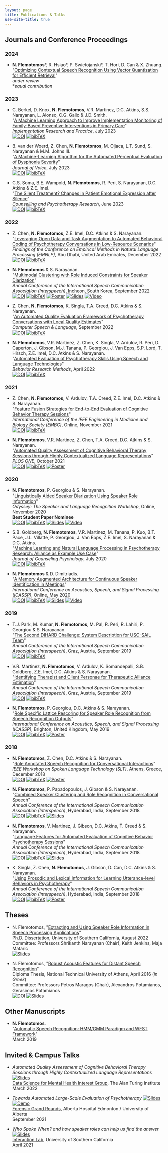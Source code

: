 ```yaml
---
layout: page
title: Publications & Talks
use-site-title: true
---
```


<script type="text/javascript">
function showOrHide(id) 
{
    var div = document.getElementById(id);
    if (div.style.display == "block") 
    {
        div.style.display = "none";
    }
    else 
    {
        div.style.display = "block";
    }
}
</script>

## Journals and Conference Proceedings

### 2024 

* __N. Flemotomos__\*, R. Hsiao\*, P. Swietojanski\*, T. Hori, D. Can & X. Zhuang.  
"[Optimizing Contextual Speech Recognition Using Vector Quantization for Efficient Retrieval](https://arxiv.org/pdf/2411.00664)"   
*under review*   
\**equal contribution*

### 2023

<!-- * C.S. Soma, __N. Flemotomos__, S. Narayanan & Z.E. Imel.  
"That didn't feel good: The Effects of Therapist Confrontation on Client Emotional Expression during Motivational Interviewing"  
*under review* --> 

<!-- * B. van der Woerd, Z. Chen, __N. Flemotomos__, L. Timmons-Sund, M.E. Castro, F. Farrokhyar, S. Narayanan & M.M. Johns III.  
"A Machine-Learning Algorithm for the Automated Perceptual Evaluation of Voice Samples"   
*under review* --> 
    
* C. Berkel, D. Knox, __N. Flemotomos__, V.R. Martinez, D.C. Atkins, S.S. Narayanan, L. Alonso, C.G. Gallo & J.D. Smith.  
"[A Machine Learning Approach to Improve Implementation Monitoring of Family-Based Preventive Interventions in Primary Care](/work/papers/2023_ImplRes_MLFamilyPrimaryCare.pdf)"  
*Implementation Research and Practice*, July 2023  
[![DOI](/img/doi_logo_bw.png)](https://dx.doi.org/10.1177/26334895231187906) 
<a href="javascript:showOrHide('cite_2023_ImplRes_MLFamilyPrimaryCare');">![bibTeX](/img/cite_logo.png)</a> 
<div style="display:none" id="cite_2023_ImplRes_MLFamilyPrimaryCare">
<p><iframe src="/work/papers/citations/2023_ImplRes_MLFamilyPrimaryCare.bib.txt" frameborder="0" height="100"  width="90%"></iframe></p>
</div> 

* B. van der Woerd, Z. Chen, __N. Flemotomos__, M. Oljaca, L.T. Sund, S. Narayanan & M.M. Johns III.  
"[A Machine-Learning Algorithm for the Automated Perceptual Evaluation of Dysphonia Severity](/work/papers/2023_JVoice_MLDyshoniaSeverity.pdf)"  
*Journal of Voice*, July 2023  
[![DOI](/img/doi_logo_bw.png)](https://dx.doi.org/10.1016/j.jvoice.2023.06.006) 
<a href="javascript:showOrHide('cite_2023_JVoice_MLDysphoniaSeverity');">![bibTeX](/img/cite_logo.png)</a> 
<div style="display:none" id="cite_2023_JVoice_MLDysphoniaSeverity">
<p><iframe src="/work/papers/citations/2023_JVoice_MLDysphoniaSeverity.bib.txt" frameborder="0" height="100"  width="90%"></iframe></p>
</div> 

* C.S. Soma, B.E. Wampold, __N. Flemotomos__, R. Peri, S. Narayanan, D.C. Atkins & Z.E. Imel.   
"[The Silent Treatment? Changes in Patient Emotional Expression after Silence](https://onlinelibrary.wiley.com/share/author/EUJCBNEI4BCW4UFE7ZCW?target=10.1002/capr.12537)"    
*Counselling and Psychotherapy Research*, June 2023  
[![DOI](/img/doi_logo_bw.png)](https://dx.doi.org/10.1002/capr.12537) 
<a href="javascript:showOrHide('cite_2022_CAPR_SilentTreatment');">![bibTeX](/img/cite_logo.png)</a> 
<div style="display:none" id="cite_2022_CAPR_SilentTreatment">
<p><iframe src="/work/papers/citations/2022_CAPR_SilentTreatment.bib.txt" frameborder="0" height="100"  width="90%"></iframe></p>
</div> 

### 2022 

* Z. Chen, __N. Flemotomos__, Z.E. Imel, D.C. Atkins & S. Narayanan.  
"[Leveraging Open Data and Task Augmentation to Automated Behavioral Coding of Psychotherapy Conversations in Low-Resource Scenarios](/work/papers/2022_EMNLP_OpenDataTaskAugmentationBehavioralCoding.pdf)"  
*Findings of the Conference on Empirical Methods in Natural Language Processing (EMNLP)*, Abu Dhabi, United Arab Emirates, December 2022  
[![DOI](/img/doi_logo_bw.png)](https://aclanthology.org/2022.findings-emnlp.425) 
<a href="javascript:showOrHide('cite_2022_EMNLP_OpenData_TaskAugmentation_BehavioralCoding');">![bibTeX](/img/cite_logo.png)</a>  
<div style="display:none" id="cite_2022_EMNLP_OpenData_TaskAugmentation_BehavioralCoding">
<p><iframe src="/work/papers/citations/2022_EMNLP_OpenData_TaskAugmentation_BehavioralCoding.bib.txt" frameborder="0" height="100"  width="90%"></iframe></p>
</div>  

* __N. Flemotomos__ & S. Narayanan.  
"[Multimodal Clustering with Role Induced Constraints for Speaker Diarization](/work/papers/2022_IS_MultimodalClusteringRoleInducedConstraints.pdf)"   
*Annual Conference of the International Speech Communication Association (Interspeech)*, Incheon, South Korea, September 2022  
[![DOI](/img/doi_logo_bw.png)](http://dx.doi.org/10.21437/Interspeech.2022-814) 
<a href="javascript:showOrHide('cite_2022_IS_Constrained_Clustering_Diarization');">![bibTeX](/img/cite_logo.png)</a> 
[![Poster](/img/poster_logo.png)](/work/presentations/2022_IS_MultimodalClusteringRoleInducedConstraints_poster.pdf) 
[![Slides](/img/slides_logo.png)](/work/presentations/2022_IS_MultimodalClusteringRoleInducedConstraints_pres.pdf) 
[![Video](/img/video_logo.png)](/work/presentations/2022_IS_MultimodalClusteringRoleInducedConstraints_vid.mp4)  
<div style="display:none" id="cite_2022_IS_Constrained_Clustering_Diarization">
<p><iframe src="/work/papers/citations/2022_IS_Constrained_Clustering_Diarization.bib.txt" frameborder="0" height="100"  width="90%"></iframe></p>
</div>  

* Z. Chen, __N. Flemotomos__, K. Singla, T.A. Creed, D.C. Atkins & S. Narayanan.   
"[An Automated Quality Evaluation Framework of Psychotherapy Conversations with Local Quality Estimates](/work/papers/2022_CSL_Psychotherapy_LocalQuality.pdf)"  
*Computer Speech & Language*, September 2022   
[![DOI](/img/doi_logo_bw.png)](https://dx.doi.org/10.1016/j.csl.2022.101380) 
<a href="javascript:showOrHide('cite_2022_CSL_Psychotherapy_LocalQuality');">![bibTeX](/img/cite_logo.png)</a> 
<div style="display:none" id="cite_2022_CSL_Psychotherapy_LocalQuality">
<p><iframe src="/work/papers/citations/2022_CSL_Psychotherapy_LocalQuality.bib.txt" frameborder="0" height="100"  width="90%"></iframe></p>
</div>  

* __N. Flemotomos__, V.R. Martinez, Z. Chen, K. Singla, V. Ardulov, R. Peri, D. Caperton, J. Gibson, M.J. Tanana, P. Georgiou, J. Van Epps, S.P. Lord, T. Hirsch, Z.E. Imel, D.C. Atkins & S. Narayanan.   
"[Automated Evaluation of Psychotherapy Skills Using Speech and Language Technologies](https://rdcu.be/crPrw)"  
*Behavior Research Methods*, April 2022  
[![DOI](/img/doi_logo_bw.png)](http://dx.doi.org/10.3758/s13428-021-01623-4) 
<a href="javascript:showOrHide('cite_2021_BRM_Psychotherapy_Speech_Language');">![bibTeX](/img/cite_logo.png)</a> 
<div style="display:none" id="cite_2021_BRM_Psychotherapy_Speech_Language">
<p><iframe src="/work/papers/citations/2021_BRM_Psychotherapy_Speech_Language.bib.txt" frameborder="0" height="100"  width="90%"></iframe></p>
</div> 

### 2021

* Z. Chen, __N. Flemotomos__, V. Ardulov, T.A. Creed, Z.E. Imel, D.C. Atkins & S. Narayanan.  
"[Feature Fusion Strategies for End-to-End Evaluation of Cognitive Behavior Therapy Sessions](/work/papers/2021_EMBC_Feature_Fusion_CBT.pdf)"  
*International Conference of the IEEE Engineering in Medicine and Biology Society (EMBC)*, Online, November 2021  
[![DOI](/img/doi_logo_bw.png)](http://dx.doi.org/10.1109/EMBC46164.2021.9629694) 
<a href="javascript:showOrHide('cite_2021_EMBC_Feature_Fusion_CBT');">![bibTeX](/img/cite_logo.png)</a> 
<div style="display:none" id="cite_2021_EMBC_Feature_Fusion_CBT">
<p><iframe src="/work/papers/citations/2021_EMBC_Feature_Fusion_CBT.bib.txt" frameborder="0" height="100"  width="90%"></iframe></p>
</div>

* __N. Flemotomos__, V.R. Martinez, Z. Chen, T.A. Creed, D.C. Atkins & S. Narayanan.  
"[Automated Quality Assessment of Cognitive Behavioral Therapy Sessions through Highly Contextualized Language Representations](/work/papers/2021_PLOS_CBT_BERT.pdf)"  
*PLOS ONE*, October 2021  
[![DOI](/img/doi_logo_bw.png)](http://dx.doi.org/10.1371/journal.pone.0258639) 
<a href="javascript:showOrHide('cite_2021_PLOS_CBT_BERT');">![bibTeX](/img/cite_logo.png)</a> 
[![Poster](/img/poster_logo.png)](/work/presentations/2021_ECEfestival_BERT_CBT_poster.pdf) 
<div style="display:none" id="cite_2021_PLOS_CBT_BERT">
<p><iframe src="/work/papers/citations/2021_PLOS_CBT_BERT.bib.txt" frameborder="0" height="100"  width="90%"></iframe></p>
</div> 

### 2020

* __N. Flemotomos__, P. Georgiou & S. Narayanan.  
"[Linguistically Aided Speaker Diarization Using Speaker Role Information](/work/papers/2020_ODYSSEY_Linguistically_Diarization_Roles.pdf)"  
*Odyssey: The Speaker and Language Recognition Workshop*, Online, November 2020  
__Best Student Paper Nominee__  
[![DOI](/img/doi_logo_bw.png)](http://dx.doi.org/10.21437/Odyssey.2020-17) 
<a href="javascript:showOrHide('cite_2020_ODYSSEY_Linguistically_Diarization_Roles');">![bibTeX](/img/cite_logo.png)</a> 
[![Slides](/img/slides_logo.png)](/work/presentations/2020_ODYSSEY_Linguistically_Diarization_Roles_pres.pdf) 
[![Video](/img/video_logo.png)](/work/presentations/2020_ODYSSEY_Linguistically_Diarization_Roles_vid.mp4)  
<div style="display:none" id="cite_2020_ODYSSEY_Linguistically_Diarization_Roles">
<p><iframe src="/work/papers/citations/2020_ODYSSEY_Linguistically_Diarization_Roles.bib.txt" frameborder="0" height="100"  width="90%"></iframe></p>
</div>

* S.B. Goldberg, __N. Flemotomos__, V.R. Martinez, M. Tanana, P. Kuo, B.T. Pace, J.L. Villatte, P. Georgiou, J. Van Epps, Z.E. Imel, S. Narayanan & D.C. Atkins.  
"[Machine Learning and Natural Language Processing in Psychotherapy Research: Alliance as Example Use Case](/work/papers/2020_JCP_ML_NLP_Alliance.pdf)"  
*Journal of Counseling Psychology*, July 2020  
[![DOI](/img/doi_logo_bw.png)](http://dx.doi.org/10.1037/cou0000382) 
<a href="javascript:showOrHide('cite_2020_JCP_ML_NLP_Alliance');">![bibTeX](/img/cite_logo.png)</a> 
<div style="display:none" id="cite_2020_JCP_ML_NLP_Alliance">
<p><iframe src="/work/papers/citations/2020_JCP_ML_NLP_Alliance.bib.txt" frameborder="0" height="100"  width="90%"></iframe></p>
</div>

* __N. Flemotomos__ & D. Dimitriadis.  
"[A Memory Augmented Architecture for Continuous Speaker Identification in Meetings](/work/papers/2020_ICASSP_RMC_MSR.pdf)"  
*International Conference on Acoustics, Speech, and Signal Processing (ICASSP)*, Online, May 2020  
[![DOI](/img/doi_logo_bw.png)](http://dx.doi.org/10.1109/ICASSP40776.2020.9053152) 
<a href="javascript:showOrHide('cite_2020_ICASSP_RMC_MSR');">![bibTeX](/img/cite_logo.png)</a> 
[![Slides](/img/slides_logo.png)](/work/presentations/2020_ICASSP_RMC_MSR_pres.pdf) 
[![Video](/img/video_logo.png)](/work/presentations/2020_ICASSP_RMC_MSR_vid.mp4) 
<div style="display:none" id="cite_2020_ICASSP_RMC_MSR">
<p><iframe src="/work/papers/citations/2020_ICASSP_RMC_MSR.bib.txt" frameborder="0" height="100"  width="90%"></iframe></p>
</div>

<!-- ## Conference & Workshop Proceedings --> 

### 2019

* T.J. Park, M. Kumar, __N. Flemotomos__, M. Pal, R. Peri, R. Lahiri, P. Georgiou & S. Narayanan.  
"[The Second DIHARD Challenge: System Description for USC-SAIL Team](/work/papers/2019_IS_DIHARD.pdf)"  
*Annual Conference of the International Speech Communication Association (Interspeech)*, Graz, Austria, September 2019  
[![DOI](/img/doi_logo_bw.png)](http://dx.doi.org/10.21437/Interspeech.2019-1903) 
<a href="javascript:showOrHide('cite_2019_IS_DIHARD');">![bibTeX](/img/cite_logo.png)</a> 
<div style="display:none" id="cite_2019_IS_DIHARD">
<p><iframe src="/work/papers/citations/2019_IS_DIHARD.bib.txt" frameborder="0" height="100"  width="90%"></iframe></p>
</div>

* V.R. Martinez, __N. Flemotomos__, V. Ardulov, K. Somandepalli, S.B. Goldberg, Z.E. Imel, D.C. Atkins & S. Narayanan.  
"[Identifying Therapist and Client Personae for Therapeutic Alliance Estimation](/work/papers/2019_IS_Personae_Alliance.pdf)"  
*Annual Conference of the International Speech Communication Association (Interspeech)*, Graz, Austria, September 2019  
[![DOI](/img/doi_logo_bw.png)](http://dx.doi.org/10.21437/Interspeech.2019-2829) 
<a href="javascript:showOrHide('cite_2019_IS_Personae_Alliance');">![bibTeX](/img/cite_logo.png)</a> 
<div style="display:none" id="cite_2019_IS_Personae_Alliance">
<p><iframe src="/work/papers/citations/2019_IS_Personae_Alliance.bib.txt" frameborder="0" height="100"  width="90%"></iframe></p>
</div>

* __N. Flemotomos__, P. Georgiou, D.C. Atkins & S. Narayanan.  
"[Role Specific Lattice Rescoring for Speaker Role Recognition from Speech Recognition Outputs](/work/papers/2019_ICASSP_Role_Specific_ASR.pdf)"  
*International Conference on Acoustics, Speech, and Signal Processing (ICASSP)*, Brighton, United Kingdom, May 2019  
[![DOI](/img/doi_logo_bw.png)](http://dx.doi.org/10.1109/ICASSP.2019.8683900) 
<a href="javascript:showOrHide('cite_2019_ICASSP_Role_Specific_ASR');">![bibTeX](/img/cite_logo.png)</a> 
[![Poster](/img/poster_logo.png)](/work/presentations/2019_ICASSP_Role_Specific_ASR_poster.pdf)  
<div style="display:none" id="cite_2019_ICASSP_Role_Specific_ASR">
<p><iframe src="/work/papers/citations/2019_ICASSP_Role_Specific_ASR.bib.txt" frameborder="0" height="100"  width="90%"></iframe></p>
</div>

### 2018 

* __N. Flemotomos__, Z. Chen, D.C. Atkins & S. Narayanan.  
"[Role Annotated Speech Recognition for Conversational Interactions](/work/papers/2018_SLT_RASR.pdf)"  
*IEEE Workshop on Spoken Language Technology (SLT)*, Athens, Greece, December 2018  
[![DOI](/img/doi_logo_bw.png)](http://dx.doi.org/10.1109/SLT.2018.8639611) 
<a href="javascript:showOrHide('cite_2018_SLT_RASR');">![bibTeX](/img/cite_logo.png)</a> 
[![Poster](/img/poster_logo.png)](/work/presentations/2018_SLT_RASR_poster.pdf)  
<div style="display:none" id="cite_2018_SLT_RASR">
<p><iframe src="/work/papers/citations/2018_SLT_RASR.bib.txt" frameborder="0" height="100"  width="90%"></iframe></p>
</div>

* __N. Flemotomos__, P. Papadopoulos, J. Gibson & S. Narayanan.  
"[Combined Speaker Clustering and Role Recognition in Conversational Speech](/work/papers/2018_IS_SpeakerClustering.pdf)"  
*Annual Conference of the International Speech Communication Association (Interspeech)*, Hyderabad, India, September 2018  
[![DOI](/img/doi_logo_bw.png)](http://dx.doi.org/10.21437/Interspeech.2018-1654) 
<a href="javascript:showOrHide('cite_2018_IS_SpeakerClustering');">![bibTeX](/img/cite_logo.png)</a> 
[![Slides](/img/slides_logo.png)](/work/presentations/2018_IS_SpeakerClustering_pres.pdf)  
<div style="display:none" id="cite_2018_IS_SpeakerClustering">
<p><iframe src="/work/papers/citations/2018_IS_SpeakerClustering.bib.txt" frameborder="0" height="100"  width="90%"></iframe></p>
</div>

* __N. Flemotomos__, V. Martinez, J. Gibson, D.C. Atkins, T. Creed & S. Narayanan.  
"[Language Features for Automated Evaluation of Cognitive Behavior Psychotherapy Sessions](/work/papers/2018_IS_CBT_lang_features.pdf)"  
*Annual Conference of the International Speech Communication Association (Interspeech)*, Hyderabad, India, September 2018  
[![DOI](/img/doi_logo_bw.png)](http://dx.doi.org/10.21437/Interspeech.2018-1518) 
<a href="javascript:showOrHide('cite_2018_IS_CBT_lang_features');">![bibTeX](/img/cite_logo.png)</a> 
[![Slides](/img/slides_logo.png)](/work/presentations/2018_IS_CBT_lang_features_pres.pdf)  
<div style="display:none" id="cite_2018_IS_CBT_lang_features">
<p><iframe src="/work/papers/citations/2018_IS_CBT_lang_features.bib.txt" frameborder="0" height="100"  width="90%"></iframe></p>
</div>

* K. Singla, Z. Chen, __N. Flemotomos__, J. Gibson, D. Can, D.C. Atkins & S. Narayanan.  
"[Using Prosodic and Lexical Information for Learning Utterance-level Behaviors in Psychotherapy](/work/papers/2018_IS_multimodal_MISC.pdf)"  
*Annual Conference of the International Speech Communication Association (Interspeech)*, Hyderabad, India, September 2018  
[![DOI](/img/doi_logo_bw.png)](http://dx.doi.org/10.21437/Interspeech.2018-2551) 
<a href="javascript:showOrHide('cite_2018_IS_multimodal_MISC');">![bibTeX](/img/cite_logo.png)</a> 
[![Poster](/img/poster_logo.png)](/work/presentations/2018_IS_multimodal_MISC_poster.pdf)  
<div style="display:none" id="cite_2018_IS_multimodal_MISC">
<p><iframe src="/work/papers/citations/2018_IS_multimodal_MISC.bib.txt" frameborder="0" height="100"  width="90%"></iframe></p>
</div>

## Theses

* N. Flemotomos, 
"[Extracting and Using Speaker Role Information in Speech Processing Applications](/work/thesis/dissertation_NF_2022.pdf)"    
Ph.D. Dissertation, University of Southern California, August 2022   
Committee: Professors Shrikanth Narayanan (Chair), Keith Jenkins, Maja Matarić  
[![Slides](/img/slides_logo.png)](/work/presentations/2022_USC_thesis_pres.pdf)  

* N. Flemotomos, 
"[Robust Acoustic Features for Distant Speech Recognition](/work/thesis/Diploma_Thesis_NF_NTUA.pdf)"    
Diploma Thesis, National Technical University of Athens, April 2016 (*in Greek*)  
Committee: Professors Petros Maragos (Chair), Alexandros Potamianos, Gerasimos Potamianos  
[![DOI](/img/doi_logo_bw.png)](http://dx.doi.org/10.26240/heal.ntua.12402) [![Slides](/img/slides_logo.png)](/work/presentations/2016_NTUA_thesis_pres.pdf)  

## Other Manuscripts 
* __N. Flemotomos__.  
"[Automatic Speech Recognition: HMM/GMM Paradigm and WFST Framework](/work/thesis/asr_wfst_tutorial_nf.pdf)"    
 March 2019

## Invited & Campus Talks 
* *Automated Quality Assessment of Cognitive Behavioral Therapy Sessions through Highly Contextualized Language Representations* [![Slides](/img/slides_logo.png)](/work/presentations/2022_TuringTalk_CBTEvaluation.pdf)  
[Data Science for Mental Health Interest Group](https://turing-ds4mh.github.io/index.html), The Alan Turing Institute  
March 2022

* *Towards Automated Large-Scale Evaluation of Psychotherapy* [![Slides](/img/slides_logo.png)](/work/presentations/2021_FGR_AutomatedPsychEvaluation.pdf) [![Demo](/img/demo_logo.png)](/img/coreMI_session_view.mp4)  
[Forensic Grand Rounds](https://www.ualberta.ca/psychiatry/grand-rounds/forensic-grand-rounds/index.html), Alberta Hospital Edmonton / University of Alberta  
September 2021

* *Who Spoke When? and how speaker roles can help us find the answer* [![Slides](/img/slides_logo.png)](/work/presentations/2021_InteractionLabPres_RolesDiarizationIdentification_noAppendix.pdf)  
[Interaction Lab](https://uscinteractionlab.web.app/), University of Southern California  
April 2021
